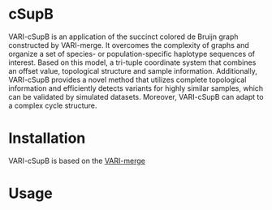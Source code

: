 # cSupB
VARI-cSupB is an application of the succinct colored de Bruijn graph constructed by VARI-merge. It overcomes the complexity of graphs and organize a set of species- or population-specific haplotype sequences of interest. Based on this model, a tri-tuple coordinate system that combines an offset value, topological structure and sample information. Additionally, VARI-cSupB provides a novel method that utilizes complete topological information and efficiently detects variants for highly similar samples, which can be validated by simulated datasets. Moreover, VARI-cSupB can adapt to a complex cycle structure.

# Installation
VARI-cSupB is based on the [VARI-merge](https://github.com/cosmo-team/cosmo/tree/VARI-merge)

# Usage
